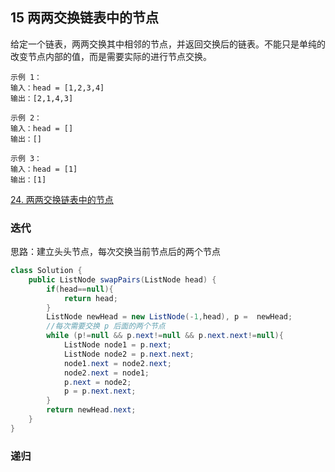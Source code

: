 ## 15 两两交换链表中的节点


给定一个链表，两两交换其中相邻的节点，并返回交换后的链表。不能只是单纯的改变节点内部的值，而是需要实际的进行节点交换。

```
示例 1：
输入：head = [1,2,3,4]
输出：[2,1,4,3]

示例 2：
输入：head = []
输出：[]

示例 3：
输入：head = [1]
输出：[1]
```


[24. 两两交换链表中的节点](https://leetcode-cn.com/problems/swap-nodes-in-pairs/)


### 迭代

思路：建立头头节点，每次交换当前节点后的两个节点


```java
class Solution {
    public ListNode swapPairs(ListNode head) {
        if(head==null){
            return head;
        }
        ListNode newHead = new ListNode(-1,head), p =  newHead;
        //每次需要交换 p 后面的两个节点
        while (p!=null && p.next!=null && p.next.next!=null){
            ListNode node1 = p.next;
            ListNode node2 = p.next.next;
            node1.next = node2.next;
            node2.next = node1;
            p.next = node2;
            p = p.next.next;
        }
        return newHead.next;
    }
}
```


### 递归



